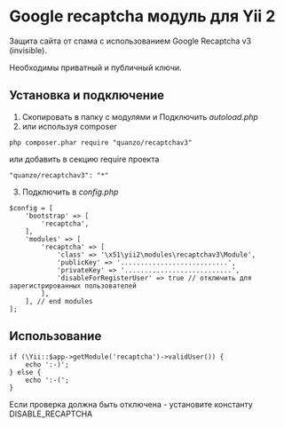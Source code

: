 Google recaptcha модуль для Yii 2
=================================

Защита сайта от спама с использованием Google Recaptcha v3 (invisible).

Необходимы приватный и публичный ключи.

Установка и подключение
-----------------------

1.  Скопировать в папку с модулями и Подключить *autoload.php*
2.  или используя composer
```
php composer.phar require "quanzo/recaptchav3"
```
или добавить в секцию require проекта
```
"quanzo/recaptchav3": "*"
```
3.  Подключить в *сonfig.php*

~~~~~~~~~~~~~~~~~~~~~~~~~~~~~~~~~~~~~~~~~~~~~~~~~~~~~~~~~~~~~~~~~~~~~~~~~~~~~~~~
$config = [
    'bootstrap' => [
        'recaptcha',
    ],
    'modules' => [
        'recaptcha' => [
            'class' => '\x51\yii2\modules\recaptchav3\Module',
            'publicKey' => '...........................',    
            'privateKey' => '...........................',
			'disableForRegisterUser' => true // отключить для зарегистрированных пользователей
        ],
    ], // end modules
];
~~~~~~~~~~~~~~~~~~~~~~~~~~~~~~~~~~~~~~~~~~~~~~~~~~~~~~~~~~~~~~~~~~~~~~~~~~~~~~~~

Использование
-------------

~~~~~~~~~~~~~~~~~~~~~~~~~~~~~~~~~~~~~~~~~~~~~~~~~~~~~~~~~~~~~~~~~~~~~~~~~~~~~~~~
if (\Yii::$app->getModule('recaptcha')->validUser()) {
    echo ':-)';
} else {
    echo ':-(';
}
~~~~~~~~~~~~~~~~~~~~~~~~~~~~~~~~~~~~~~~~~~~~~~~~~~~~~~~~~~~~~~~~~~~~~~~~~~~~~~~~

Если проверка должна быть отключена - установите константу DISABLE_RECAPTCHA

 
